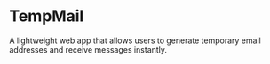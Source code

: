 # TempMail
A lightweight web app that allows users to generate temporary email addresses and receive messages instantly.
